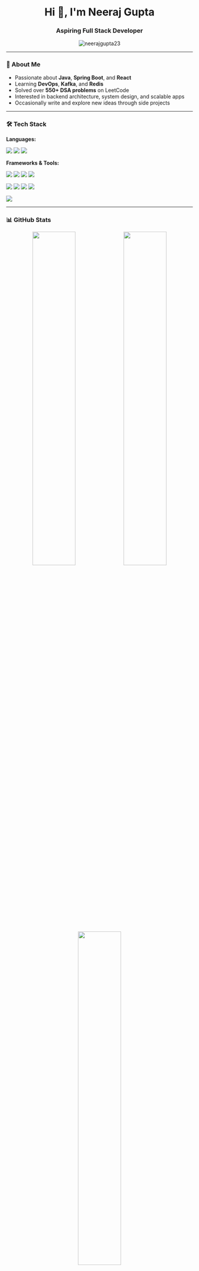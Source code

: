 <h1 align="center">Hi 👋, I'm Neeraj Gupta</h1>
<h3 align="center">Aspiring Full Stack Developer</h3>

<p align="center">
  <img src="https://komarev.com/ghpvc/?username=neerajgupta23&label=Profile%20views&color=0e75b6&style=flat" alt="neerajgupta23" />
</p>

---

### 🚀 About Me

- Passionate about **Java**, **Spring Boot**, and **React**
- Learning **DevOps**, **Kafka**, and **Redis**
- Solved over **550+ DSA problems** on LeetCode
- Interested in backend architecture, system design, and scalable apps
- Occasionally write and explore new ideas through side projects

---

### 🛠️ Tech Stack

**Languages:**  
<p>
  <img src="https://img.shields.io/badge/Java-ED8B00?style=flat&logo=java&logoColor=white" />
  <img src="https://img.shields.io/badge/JavaScript-F7DF1E?style=flat&logo=javascript&logoColor=black" />
  <img src="https://img.shields.io/badge/TypeScript-007ACC?style=flat&logo=typescript&logoColor=white" />
</p>

**Frameworks & Tools:**  
<p>
  <img src="https://img.shields.io/badge/Spring_Boot-6DB33F?style=flat&logo=spring-boot&logoColor=white" />
  <img src="https://img.shields.io/badge/React-20232A?style=flat&logo=react&logoColor=61DAFB" />
  <img src="https://img.shields.io/badge/Next.js-000000?style=flat&logo=nextdotjs&logoColor=white" />
  <img src="https://img.shields.io/badge/MySQL-00000F?style=flat&logo=mysql&logoColor=white" />
</p>
<p>
  <img src="https://img.shields.io/badge/MongoDB-4EA94B?style=flat&logo=mongodb&logoColor=white" />
  <img src="https://img.shields.io/badge/Redis-DC382D?style=flat&logo=redis&logoColor=white" />
  <img src="https://img.shields.io/badge/Apache_Kafka-231F20?style=flat&logo=apache-kafka" />
  <img src="https://img.shields.io/badge/Docker-2496ED?style=flat&logo=docker&logoColor=white" />
</p>
<p>
  <img src="https://img.shields.io/badge/Git-F05032?style=flat&logo=git&logoColor=white" />
</p>



---

### 📊 GitHub Stats

<p align="center">
  <img src="https://github-readme-stats.vercel.app/api?username=NeerajGupta23&show_icons=true&theme=tokyonight" width="48%" />
  <img src="https://github-readme-streak-stats.herokuapp.com?user=NeerajGupta23&theme=tokyonight" width="48%" />
</p>

<p align="center">
  <img src="https://github-readme-stats.vercel.app/api/top-langs/?username=NeerajGupta23&layout=compact&theme=tokyonight" width="48%" />
</p>

---

### 📫 Connect with Me

- LinkedIn: [linkedin.com/in/neerajgupta23](https://linkedin.com/in/neerajgupta23)
- Email: [230803neeraj@gmail.com](mailto:230803neeraj@gmail.com)


